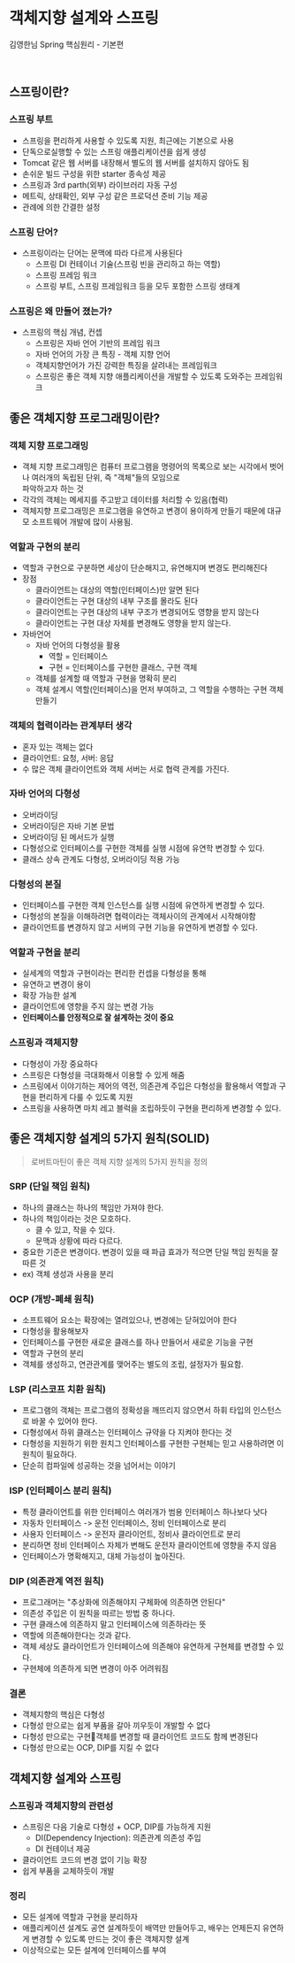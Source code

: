# 객체지향 설계와 스프링
김영한님 Spring 핵심원리 - 기본편

<br>

## 스프링이란?

### 스프링 부트
* 스프링을 편리하게 사용할 수 있도록 지원, 최근에는 기본으로 사용
* 단독으로실행할 수 있는 스프링 애플리케이션을 쉽게 생성
* Tomcat 같은 웹 서버를 내장해서 별도의 웹 서버를 설치하지 않아도 됨
* 손쉬운 빌드 구성을 위한 starter 종속성 제공
* 스프링과 3rd parth(외부) 라이브러리 자동 구성
* 메트릭, 상태확인, 외부 구성 같은 프로덕션 준비 기능 제공
* 관례에 의한 간결한 설정

### 스프링 단어?
* 스프링이라는 단어는 문맥에 따라 다르게 사용된다
  * 스프링 DI 컨테이너 기술(스프링 빈을 관리하고 하는 역할)
  * 스프링 프레임 워크
  * 스프링 부트, 스프링 프레임워크 등을 모두 포함한 스프링 생태계

### 스프링은 왜 만들어 졌는가?
* 스프링의 핵심 개념, 컨셉
  * 스프링은 자바 언어 기반의 프레임 워크
  * 자바 언어의 가장 큰 특징 - 객체 지향 언어
  * 객체지향언어가 가진 강력한 특징을 살려내는 프레임워크
  * 스프링은 좋은 객체 지향 애플리케이션을 개발할 수 있도록 도와주는 프레임워크

## 좋은 객체지향 프로그래밍이란?

### 객체 지향 프로그래밍
* 객체 지향 프로그래밍은 컴퓨터 프로그램을 명령어의 목록으로 보는 시각에서 벗어나 여러개의 독립된 단위, 즉 "객체"들의 모임으로       
  파악하고자 하는 것
* 각각의 객체는 메세지를 주고받고 데이터를 처리할 수 있음(협력)
* 객체지향 프로그래밍은 프로그램을 유연하고 변경이 용이하게 만들기 때문에 대규모 소프트웨어 개발에 많이 사용됨.

### 역할과 구현의 분리
* 역할과 구현으로 구분하면 세상이 단순해지고, 유연해지며 변경도 편리해진다
* 장점
  * 클라이언트는 대상의 역할(인터페이스)만 알면 된다
  * 클라이언트는 구현 대상의 내부 구조를 몰라도 된다
  * 클라이언트는 구현 대상의 내부 구조가 변경되어도 영향을 받지 않는다
  * 클라이언트는 구현 대상 자체를 변경해도 영향을 받지 않는다.
* 자바언어
  * 자바 언어의 다형성을 활용
    * 역할 = 인터페이스
    * 구현 = 인터페이스를 구현한 클래스, 구현 객체
  * 객체를 설계할 때 역할과 구현을 명확히 분리
  * 객체 설계시 역할(인터페이스)을 먼저 부여하고, 그 역할을 수행하는 구현 객체 만들기

### 객체의 협력이라는 관계부터 생각
* 혼자 있는 객체는 없다
* 클라이언트: 요청, 서버: 응답
* 수 많은 객체 클라이언트와 객체 서버는 서로 협력 관계를 가진다.

### 자바 언어의 다형성
* 오버라이딩
* 오버라이딩은 자바 기본 문법
* 오버라이딩 된 메서드가 실행
* 다형성으로 인터페이스를 구현한 객체를 실행 시점에 유연학 변경할 수 있다.
* 클래스 상속 관계도 다형성, 오버라이딩 적용 가능

### 다형성의 본질
* 인터페이스를 구현한 객체 인스턴스를 실행 시점에 유연하게 변경할 수 있다.
* 다형성의 본질을 이해하려면 협력이라는 객체사이의 관계에서 시작해야함
* 클라이언트를 변경하지 않고 서버의 구현 기능을 유연하게 변경할 수 있다.

### 역할과 구현을 분리
* 실세계의 역할과 구현이라는 편리한 컨셉을 다형성을 통해
* 유연하고 변경이 용이
* 확장 가능한 설계
* 클라이언트에 영향을 주지 않는 변경 가능
* **인터페이스를 안정적으로 잘 설계하는 것이 중요**

### 스프링과 객체지향
* 다형성이 가장 중요하다
* 스프링은 다형성을 극대화해서 이용할 수 있게 해줌
* 스프링에서 이야기하는 제어의 역전, 의존관계 주입은 다형성을 활용해서 역할과 구현을 편리하게 다룰 수 있도록 지원
* 스프링을 사용하면 마치 레고 블럭을 조립하듯이 구현을 편리하게 변경할 수 있다.

## 좋은 객체지향 설계의 5가지 원칙(SOLID)
> 로버트마틴이 좋은 객체 지향 설계의 5가지 원칙을 정의

### SRP (단일 책임 원칙)
* 하나의 클래스는 하나의 책임만 가져야 한다.
* 하나의 책임이라는 것은 모호하다.
  * 클 수 있고, 작을 수 있다.
  * 문맥과 상황에 따라 다르다.
* 중요한 기준은 변경이다. 변경이 있을 때 파급 효과가 적으면 단일 책임 원칙을 잘 따른 것
* ex) 객체 생성과 사용을 분리

### OCP (개방-폐쇄 원칙)
* 소프트웨어 요소는 확장에는 열려있으나, 변경에는 닫혀있어야 한다
* 다형성을 활용해보자
* 인터페이스를 구현한 새로운 클래스를 하나 만들어서 새로운 기능을 구현
* 역할과 구현의 분리
* 객체를 생성하고, 연관관계를 맺어주는 별도의 조립, 설정자가 필요함.

### LSP (리스코프 치환 원칙)
* 프로그램의 객체는 프로그램의 정확성을 깨뜨리지 않으면서 하휘 타입의 인스턴스로 바꿀 수 있어야 한다.
* 다형성에서 하위 클래스는 인터페이스 규약을 다 지켜야 한다는 것
* 다형성을 지원하기 위한 원치그 인터페이스를 구현한 구현체는 믿고 사용하려면 이 원칙이 필요하다.
* 단순히 컴파일에 성공하는 것을 넘어서는 이야기

### ISP (인터페이스 분리 원칙)
* 특정 클라이언트를 위한 인터페이스 여러개가 범용 인터페이스 하나보다 낫다
* 자동차 인터페이스 -> 운전 인터페이스, 정비 인터페이스로 분리
* 사용자 인터페이스 -> 운전자 클라이언트, 정비사 클라이언트로 분리
* 분리하면 정비 인터페이스 자체가 변해도 운전자 클라이언트에 영향을 주지 않음
* 인터페이스가 명확해지고, 대체 가능성이 높아진다.

### DIP (의존관계 역전 원칙)
* 프로그래머는 "추상화에 의존해야지 구체화에 의존하면 안된다"
* 의존성 주입은 이 원칙을 따르는 방법 중 하나다.
* 구현 클래스에 의존하지 말고 인터페이스에 의존하라는 뜻
* 역할에 의존해야한다는 것과 같다.
* 객체 세상도 클라이언트가 인터페이스에 의존해야 유연하게 구현체를 변경할 수 있다.
* 구현체에 의존하게 되면 변경이 아주 어려워짐

### 결론
* 객체지향의 핵심은 다형성
* 다형성 만으로는 쉽게 부품을 갈아 끼우듯이 개발할 수 없다
* 다형성 만으로는 구현객체를 변경할 때 클라이언트 코드도 함께 변경된다
* 다형성 만으로는 OCP, DIP를 지킬 수 없다

## 객체지향 설계와 스프링

### 스프링과 객체지향의 관련성
* 스프링은 다음 기술로 다형성 + OCP, DIP를 가능하게 지원
  * DI(Dependency Injection): 의존관계 의존성 주입
  * DI 컨테이너 제공
* 클라이언트 코드의 변경 없이 기능 확장
* 쉽게 부품을 교체하듯이 개발

### 정리
* 모든 설계에 역할과 구현을 분리하자
* 애플리케이션 설계도 공연 설계하듯이 배역만 만들어두고, 배우는 언제든지 유연하게 변경할 수 있도록 만드는 것이 좋은 객체지향 설계
* 이상적으로는 모든 설계에 인터페이스를 부여
